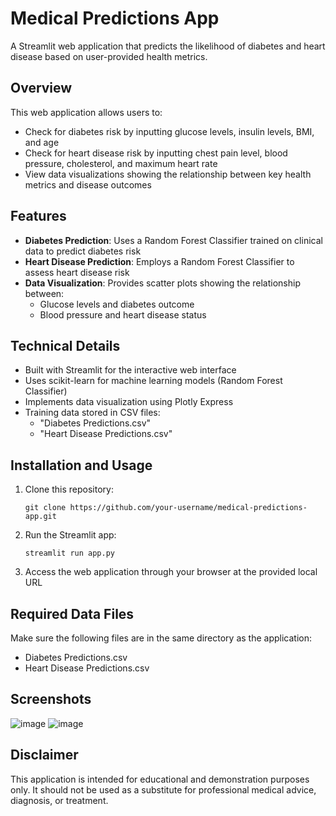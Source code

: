 # Medical Predictions App

A Streamlit web application that predicts the likelihood of diabetes and heart disease based on user-provided health metrics.

## Overview

This web application allows users to:
- Check for diabetes risk by inputting glucose levels, insulin levels, BMI, and age
- Check for heart disease risk by inputting chest pain level, blood pressure, cholesterol, and maximum heart rate
- View data visualizations showing the relationship between key health metrics and disease outcomes

## Features

- **Diabetes Prediction**: Uses a Random Forest Classifier trained on clinical data to predict diabetes risk
- **Heart Disease Prediction**: Employs a Random Forest Classifier to assess heart disease risk
- **Data Visualization**: Provides scatter plots showing the relationship between:
  - Glucose levels and diabetes outcome
  - Blood pressure and heart disease status

## Technical Details

- Built with Streamlit for the interactive web interface
- Uses scikit-learn for machine learning models (Random Forest Classifier)
- Implements data visualization using Plotly Express
- Training data stored in CSV files:
  - "Diabetes Predictions.csv"
  - "Heart Disease Predictions.csv"

## Installation and Usage

1. Clone this repository:
   ```
   git clone https://github.com/your-username/medical-predictions-app.git
   ```

2. Run the Streamlit app:
   ```
   streamlit run app.py
   ```

3. Access the web application through your browser at the provided local URL

## Required Data Files

Make sure the following files are in the same directory as the application:
- Diabetes Predictions.csv
- Heart Disease Predictions.csv

## Screenshots
![image](https://github.com/user-attachments/assets/ae85a009-91bc-4c4a-8846-db1c157b6b21)
![image](https://github.com/user-attachments/assets/526d0857-1378-44dc-a720-c4609dfc909b)


## Disclaimer
This application is intended for educational and demonstration purposes only. It should not be used as a substitute for professional medical advice, diagnosis, or treatment.

